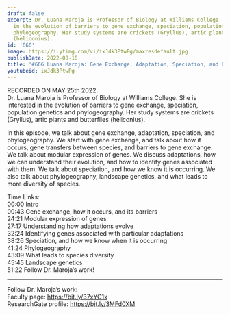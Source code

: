 ```yaml
---
draft: false
excerpt: Dr. Luana Maroja is Professor of Biology at Williams College. She is interested
  in the evolution of barriers to gene exchange, speciation, population genetics and
  phylogeography. Her study systems are crickets (Gryllus), artic plants and butterflies
  (heliconius).
id: '666'
image: https://i.ytimg.com/vi/ixJdk3PtwPg/maxresdefault.jpg
publishDate: 2022-08-18
title: '#666 Luana Maroja: Gene Exchange, Adaptation, Speciation, and Phylogeography'
youtubeid: ixJdk3PtwPg
---
```

RECORDED ON MAY 25th 2022.  
Dr. Luana Maroja is Professor of Biology at Williams College. She is interested in the evolution of barriers to gene exchange, speciation, population genetics and phylogeography. Her study systems are crickets (Gryllus), artic plants and butterflies (heliconius).

In this episode, we talk about gene exchange, adaptation, speciation, and phylogeography. We start with gene exchange, and talk about how it occurs, gene transfers between species, and barriers to gene exchange. We talk about modular expression of genes. We discuss adaptations, how we can understand their evolution, and how to identify genes associated with them. We talk about speciation, and how we know it is occurring. We also talk about phylogeography, landscape genetics, and what leads to more diversity of species.

Time Links:  
00:00 Intro  
00:43  Gene exchange, how it occurs, and its barriers  
24:21  Modular expression of genes  
27:17  Understanding how adaptations evolve  
32:24  Identifying genes associated with particular adaptations  
38:26  Speciation, and how we know when it is occurring  
41:24  Phylogeography  
43:09  What leads to species diversity  
45:45  Landscape genetics  
51:22  Follow Dr. Maroja’s work!

---

Follow Dr. Maroja’s work:  
Faculty page: https://bit.ly/37xYC1x  
ResearchGate profile: https://bit.ly/3MFd0XM
